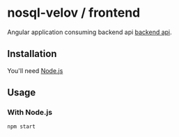 # nosql-velov / frontend

Angular application consuming backend api [backend api](../backend). 

## Installation 
You'll need  [Node.js](https://nodejs.org/en/download/)

## Usage 
### With Node.js 
```bash
npm start
```
